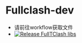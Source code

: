 # Fullclash-dev
- 请前往workflow获取文件
- [![Release FullTClash libs](https://github.com/IsMio/FullTclash-dev/actions/workflows/action.yml/badge.svg)](https://github.com/IsMio/FullTclash-dev/actions/workflows/action.yml)
